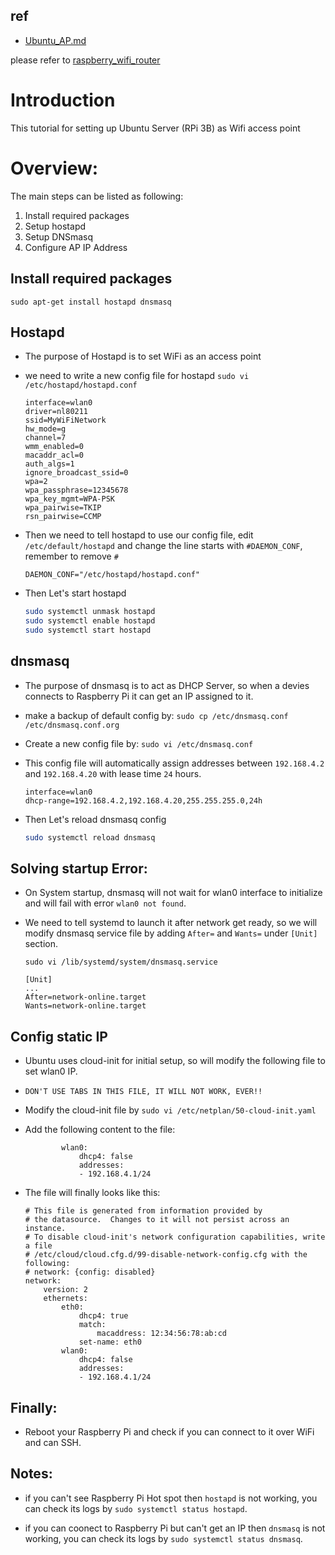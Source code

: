 ## ref
- [Ubuntu_AP.md](https://gist.github.com/ExtremeGTX/ea1d1c12dde8261b263ab2fead983dc8)

please refer to [raspberry_wifi_router](https://github.com/lturing/Tools/blob/master/raspberry_wifi_router.md)

# Introduction

This tutorial for setting up Ubuntu Server (RPi 3B) as Wifi access point 

# 
# Overview:
The main steps can be listed as following:
1. Install required packages
1. Setup hostapd
1. Setup DNSmasq
1. Configure AP IP Address

## Install required packages
`sudo apt-get install hostapd dnsmasq`

## Hostapd
- The purpose of Hostapd is to set WiFi as an access point
- we need to write a new config file for hostapd
`sudo vi /etc/hostapd/hostapd.conf`

    ```
    interface=wlan0
    driver=nl80211
    ssid=MyWiFiNetwork
    hw_mode=g
    channel=7
    wmm_enabled=0
    macaddr_acl=0
    auth_algs=1
    ignore_broadcast_ssid=0
    wpa=2
    wpa_passphrase=12345678
    wpa_key_mgmt=WPA-PSK
    wpa_pairwise=TKIP
    rsn_pairwise=CCMP

    ```

- Then we need to tell hostapd to use our config file, edit `/etc/default/hostapd` and change the line starts with `#DAEMON_CONF`, remember to remove `#`

    ```
    DAEMON_CONF="/etc/hostapd/hostapd.conf"
    ```
- Then Let's start hostapd
    ```bash
    sudo systemctl unmask hostapd
    sudo systemctl enable hostapd
    sudo systemctl start hostapd
    ```

## dnsmasq
- The purpose of dnsmasq is to act as DHCP Server, so when a devies connects to Raspberry Pi it can get an IP assigned to it.

- make a backup of default config by:
`sudo cp /etc/dnsmasq.conf /etc/dnsmasq.conf.org`

- Create a new config file by:
`sudo vi /etc/dnsmasq.conf`

- This config file will automatically assign addresses between `192.168.4.2` and `192.168.4.20` with lease time `24` hours.

    ```
    interface=wlan0
    dhcp-range=192.168.4.2,192.168.4.20,255.255.255.0,24h

    ```
- Then Let's reload dnsmasq config
    ```bash
    sudo systemctl reload dnsmasq
    ```

## Solving startup Error:
- On System startup, dnsmasq will not wait for wlan0 interface to initialize and will fail with error `wlan0 not found`.

- We need to tell systemd to launch it after network get ready, so we will modify dnsmasq service file by adding `After=` and `Wants=` under `[Unit]` section.

    `sudo vi /lib/systemd/system/dnsmasq.service`

    ```
    [Unit]
    ...
    After=network-online.target
    Wants=network-online.target
    
    ```

## Config static IP
- Ubuntu uses cloud-init for initial setup, so will modify the following file to set wlan0 IP.
- `DON'T USE TABS IN THIS FILE, IT WILL NOT WORK, EVER!!`
- Modify the cloud-init file by `sudo vi /etc/netplan/50-cloud-init.yaml`
- Add the following content to the file:
    ```
            wlan0:
                dhcp4: false
                addresses:
                - 192.168.4.1/24
    ```
    
- The file will finally looks like this:
    ```
    # This file is generated from information provided by
    # the datasource.  Changes to it will not persist across an instance.
    # To disable cloud-init's network configuration capabilities, write a file
    # /etc/cloud/cloud.cfg.d/99-disable-network-config.cfg with the following:
    # network: {config: disabled}
    network:
        version: 2
        ethernets:
            eth0:
                dhcp4: true
                match:
                    macaddress: 12:34:56:78:ab:cd
                set-name: eth0
            wlan0:
                dhcp4: false
                addresses:
                - 192.168.4.1/24

    ```
## Finally:
- Reboot your Raspberry Pi and check if you can connect to it over WiFi and can SSH.

## Notes:
- if you can't see Raspberry Pi Hot spot then `hostapd` is not working, you can check its logs by `sudo systemctl status hostapd`.

- if you can coonect to Raspberry Pi but can't get an IP then `dnsmasq` is not working, you can check its logs by `sudo systemctl status dnsmasq`.
